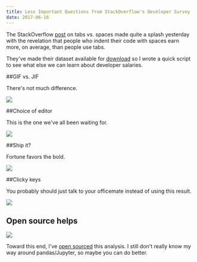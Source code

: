 ```yaml
---
title: Less Important Questions from StackOverflow's Developer Survey
date: 2017-06-16
---
```


The StackOverflow [post](https://stackoverflow.blog/2017/06/15/developers-use-spaces-make-money-use-tabs/) on tabs vs. spaces made quite a splash yesterday with the revelation that people who indent their code with spaces earn more, on average, than people use tabs.

They've made their dataset available for [download](https://stackoverflow.blog/2017/06/15/download-stack-overflows-2017-developer-survey-data/) so I wrote a quick script to see what else we can learn about developer salaries.

##GIF vs. JIF

There's not much difference.

![](http://i.imgur.com/8tGc1Ll.jpg)

##Choice of editor

This is the one we've all been waiting for.

![](http://i.imgur.com/pIBUFF8.jpg)

##Ship it?

Fortune favors the bold.

![](http://i.imgur.com/w7wFLZY.jpg)

##Clicky keys

You probably should just talk to your officemate instead of using this result.

![](http://i.imgur.com/dvDXBFa.jpg)

## Open source helps

![](http://i.imgur.com/Pv9HgWV.jpg)

Toward this end, I've [open sourced](https://github.com/typpo/stackoverflow-analysis) this analysis.  I still don't really know my way around pandas/Jupyter, so maybe you can do better.
